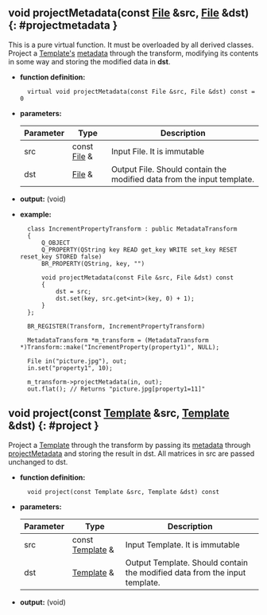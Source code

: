 ## void projectMetadata(const [File](../file/file.md) &src, [File](../file/file.md) &dst) {: #projectmetadata }

This is a pure virtual function. It must be overloaded by all derived classes. Project a [Template's](../template/template.md) [metadata](../template/members.md#file) through the transform, modifying its contents in some way and storing the modified data in **dst**.

* **function definition:**

        virtual void projectMetadata(const File &src, File &dst) const = 0

* **parameters:**

    Parameter | Type | Description
    --- | --- | ---
    src | const [File](../file/file.md) & | Input File. It is immutable
    dst | [File](../file/file.md) & | Output File. Should contain the modified data from the input template.

* **output:** (void)
* **example:**

        class IncrementPropertyTransform : public MetadataTransform
        {
            Q_OBJECT
            Q_PROPERTY(QString key READ get_key WRITE set_key RESET reset_key STORED false)
            BR_PROPERTY(QString, key, "")

            void projectMetadata(const File &src, File &dst) const
            {
                dst = src;
                dst.set(key, src.get<int>(key, 0) + 1);
            }
        };

        BR_REGISTER(Transform, IncrementPropertyTransform)

        MetadataTransform *m_transform = (MetadataTransform *)Transform::make("IncrementProperty(property1)", NULL);

        File in("picture.jpg"), out;
        in.set("property1", 10);

        m_transform->projectMetadata(in, out);
        out.flat(); // Returns "picture.jpg[property1=11]"


## void project(const [Template](../template/template.md) &src, [Template](../template/template.md) &dst) {: #project }

Project a [Template](../template/template.md) through the transform by passing its [metadata](../template/members.md#file) through [projectMetadata](#projectmetadata) and storing the result in dst. All matrices in src are passed unchanged to dst.

* **function definition:**

        void project(const Template &src, Template &dst) const

* **parameters:**

    Parameter | Type | Description
    --- | --- | ---
    src | const [Template](../template/template.md) & | Input Template. It is immutable
    dst | [Template](../template/template.md) & | Output Template. Should contain the modified data from the input template.

* **output:** (void)

